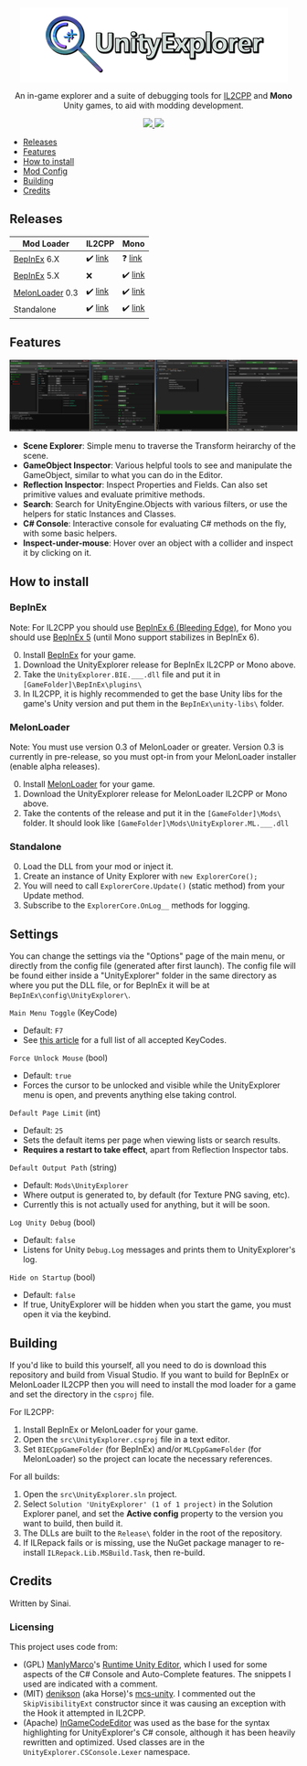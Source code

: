 <p align="center">
  <img align="center" src="img/icon.png">
</p>

<p align="center">
  An in-game explorer and a suite of debugging tools for <a href="https://docs.unity3d.com/Manual/IL2CPP.html">IL2CPP</a> and <b>Mono</b> Unity games, to aid with modding development.
</p>
<p align="center">
  <a href="../../releases/latest">
    <img src="https://img.shields.io/github/release/sinai-dev/Explorer.svg" />
  </a>
 
  <img src="https://img.shields.io/github/downloads/sinai-dev/Explorer/total.svg" />
</p>

- [Releases](#releases)
- [Features](#features)
- [How to install](#how-to-install)
- [Mod Config](#mod-config)
- [Building](#building)
- [Credits](#credits)

## Releases

| Mod Loader  | IL2CPP | Mono |
| ----------- | ------ | ---- |
| [BepInEx](https://github.com/BepInEx/BepInEx) 6.X | ✔️ [link](https://github.com/sinai-dev/UnityExplorer/releases/latest/download/UnityExplorer.BepInEx.Il2Cpp.zip) | ❓ [link](https://github.com/sinai-dev/UnityExplorer/releases/latest/download/UnityExplorer.BepInEx6.Mono.zip) |
| [BepInEx](https://github.com/BepInEx/BepInEx) 5.X | ❌ | ✔️ [link](https://github.com/sinai-dev/UnityExplorer/releases/latest/download/UnityExplorer.BepInEx5.Mono.zip) |
| [MelonLoader](https://github.com/HerpDerpinstine/MelonLoader) 0.3 | ✔️ [link](https://github.com/sinai-dev/UnityExplorer/releases/latest/download/UnityExplorer.MelonLoader.Il2Cpp.zip) | ✔️ [link](https://github.com/sinai-dev/UnityExplorer/releases/latest/download/UnityExplorer.MelonLoader.Mono.zip) | 
| Standalone | ✔️ [link](https://github.com/sinai-dev/UnityExplorer/releases/latest/download/UnityExplorer.Standalone.Il2Cpp.zip) | ✔️ [link](https://github.com/sinai-dev/UnityExplorer/releases/latest/download/UnityExplorer.Standalone.Mono.zip) | 

## Features

<p align="center">
  <a href="https://raw.githubusercontent.com/sinai-dev/UnityExplorer/master/img/preview.png">
    <img src="img/preview.png" />
  </a>
</p>

* <b>Scene Explorer</b>: Simple menu to traverse the Transform heirarchy of the scene. 
* <b>GameObject Inspector</b>: Various helpful tools to see and manipulate the GameObject, similar to what you can do in the Editor.
* <b>Reflection Inspector</b>: Inspect Properties and Fields. Can also set primitive values and evaluate primitive methods.
* <b>Search</b>: Search for UnityEngine.Objects with various filters, or use the helpers for static Instances and Classes.
* <b>C# Console</b>: Interactive console for evaluating C# methods on the fly, with some basic helpers.
* <b>Inspect-under-mouse</b>: Hover over an object with a collider and inspect it by clicking on it.

## How to install

### BepInEx

Note: For IL2CPP you should use [BepInEx 6 (Bleeding Edge)](https://builds.bepis.io/projects/bepinex_be), for Mono you should use [BepInEx 5](https://github.com/BepInEx/BepInEx/releases) (until Mono support stabilizes in BepInEx 6).

0. Install [BepInEx](https://github.com/BepInEx/BepInEx) for your game.
1. Download the UnityExplorer release for BepInEx IL2CPP or Mono above.
2. Take the `UnityExplorer.BIE.___.dll` file and put it in `[GameFolder]\BepInEx\plugins\`
3. In IL2CPP, it is highly recommended to get the base Unity libs for the game's Unity version and put them in the `BepInEx\unity-libs\` folder. 

### MelonLoader

Note: You must use version 0.3 of MelonLoader or greater. Version 0.3 is currently in pre-release, so you must opt-in from your MelonLoader installer (enable alpha releases).

0. Install [MelonLoader](https://github.com/HerpDerpinstine/MelonLoader) for your game.
1. Download the UnityExplorer release for MelonLoader IL2CPP or Mono above.
2. Take the contents of the release and put it in the `[GameFolder]\Mods\` folder. It should look like `[GameFolder]\Mods\UnityExplorer.ML.___.dll`

### Standalone

0. Load the DLL from your mod or inject it.
1. Create an instance of Unity Explorer with `new ExplorerCore();`
2. You will need to call `ExplorerCore.Update()` (static method) from your Update method.
3. Subscribe to the `ExplorerCore.OnLog__` methods for logging.

## Settings

You can change the settings via the "Options" page of the main menu, or directly from the config file (generated after first launch). The config file will be found either inside a "UnityExplorer" folder in the same directory as where you put the DLL file, or for BepInEx it will be at `BepInEx\config\UnityExplorer\`.

`Main Menu Toggle` (KeyCode)
* Default: `F7`
* See [this article](https://docs.unity3d.com/ScriptReference/KeyCode.html) for a full list of all accepted KeyCodes.

`Force Unlock Mouse` (bool)
* Default: `true`
* Forces the cursor to be unlocked and visible while the UnityExplorer menu is open, and prevents anything else taking control.

`Default Page Limit` (int)
* Default: `25`
* Sets the default items per page when viewing lists or search results.
* <b>Requires a restart to take effect</b>, apart from Reflection Inspector tabs.

`Default Output Path` (string)
* Default: `Mods\UnityExplorer`
* Where output is generated to, by default (for Texture PNG saving, etc).
* Currently this is not actually used for anything, but it will be soon.

`Log Unity Debug` (bool)
* Default: `false`
* Listens for Unity `Debug.Log` messages and prints them to UnityExplorer's log.

`Hide on Startup` (bool)
* Default: `false`
* If true, UnityExplorer will be hidden when you start the game, you must open it via the keybind.

## Building

If you'd like to build this yourself, all you need to do is download this repository and build from Visual Studio. If you want to build for BepInEx or MelonLoader IL2CPP then you will need to install the mod loader for a game and set the directory in the `csproj` file.

For IL2CPP:
1. Install BepInEx or MelonLoader for your game.
2. Open the `src\UnityExplorer.csproj` file in a text editor.
3. Set `BIECppGameFolder` (for BepInEx) and/or `MLCppGameFolder` (for MelonLoader) so the project can locate the necessary references.

For all builds:
1. Open the `src\UnityExplorer.sln` project.
2. Select `Solution 'UnityExplorer' (1 of 1 project)` in the Solution Explorer panel, and set the <b>Active config</b> property to the version you want to build, then build it.
3. The DLLs are built to the `Release\` folder in the root of the repository.
4. If ILRepack fails or is missing, use the NuGet package manager to re-install `ILRepack.Lib.MSBuild.Task`, then re-build.

## Credits

Written by Sinai.

### Licensing

This project uses code from:
* (GPL) [ManlyMarco](https://github.com/ManlyMarco)'s [Runtime Unity Editor](https://github.com/ManlyMarco/RuntimeUnityEditor), which I used for some aspects of the C# Console and Auto-Complete features. The snippets I used are indicated with a comment.
* (MIT) [denikson](https://github.com/denikson) (aka Horse)'s [mcs-unity](https://github.com/denikson/mcs-unity). I commented out the `SkipVisibilityExt` constructor since it was causing an exception with the Hook it attempted in IL2CPP.
* (Apache) [InGameCodeEditor](https://assetstore.unity.com/packages/tools/gui/ingame-code-editor-144254) was used as the base for the syntax highlighting for UnityExplorer's C# console, although it has been heavily rewritten and optimized. Used classes are in the `UnityExplorer.CSConsole.Lexer` namespace.
